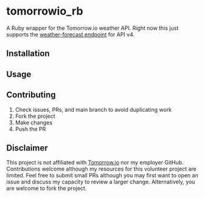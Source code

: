 # tomorrowio_rb
A Ruby wrapper for the Tomorrow.io weather API. Right now this just supports the [weather-forecast endpoint](https://docs.tomorrow.io/reference/weather-forecast) for API v4.

## Installation

## Usage

## Contributing
1. Check issues, PRs, and main branch to avoid duplicating work
2. Fork the project
3. Make changes
4. Push the PR
## Disclaimer
This project is not affiliated with [Tomorrow.io](https://tomorrow.io) nor my employer GitHub. Contributions welcome although my resources for this volunteer project are limited. Feel free to submit small PRs although you may first want to open an issue and discuss my capacity to review a larger change. Alternatively, you are welcome to fork the project.
